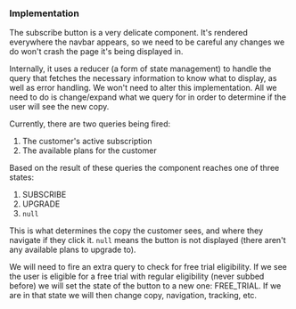 ### Implementation
The subscribe button is a very delicate component. It's rendered everywhere the navbar appears, so we need to be careful any changes we do won't crash the page it's being displayed in.

Internally, it uses a reducer (a form of state management) to handle the query that fetches the necessary information to know what to display, as well as error handling. We won't need to alter this implementation. All we need to do is change/expand what we query for in order to determine if the user will see the new copy.

Currently, there are two queries being fired:
1. The customer's active subscription
2. The available plans for the customer

Based on the result of these queries the component reaches one of three states:
1. SUBSCRIBE
2. UPGRADE
3. `null`

This is what determines the copy the customer sees, and where they navigate if they click it. `null` means the button is not displayed (there aren't any available plans to upgrade to). 

We will need to fire an extra query to check for free trial eligibility. If we see the user is eligible for a free trial with regular eligibility (never subbed before) we will set the state of the button to a new one: FREE_TRIAL. If we are in that state we will then change copy, navigation, tracking, etc.